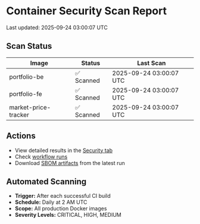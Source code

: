 # Container Security Scan Report

Last updated: 2025-09-24 03:00:07 UTC

## Scan Status

| Image | Status | Last Scan |
|-------|--------|-----------|
| portfolio-be | ✅ Scanned | 2025-09-24 03:00:07 UTC |
| portfolio-fe | ✅ Scanned | 2025-09-24 03:00:07 UTC |
| market-price-tracker | ✅ Scanned | 2025-09-24 03:00:07 UTC |

## Actions

- View detailed results in the [Security tab](https://github.com/ktenman/portfolio/security/code-scanning)
- Check [workflow runs](https://github.com/ktenman/portfolio/actions/workflows/trivy-scan.yml)
- Download [SBOM artifacts](https://github.com/ktenman/portfolio/actions/workflows/trivy-scan.yml) from the latest run

## Automated Scanning

- **Trigger:** After each successful CI build
- **Schedule:** Daily at 2 AM UTC
- **Scope:** All production Docker images
- **Severity Levels:** CRITICAL, HIGH, MEDIUM

